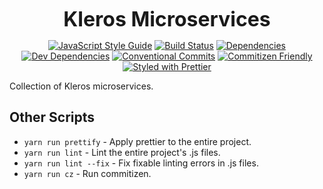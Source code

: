 <p align="center">
  <b style="font-size: 32px;">Kleros Microservices</b>
</p>

<p align="center">
  <a href="https://standardjs.com"><img src="https://img.shields.io/badge/code_style-standard-brightgreen.svg" alt="JavaScript Style Guide"></a>
  <a href="https://travis-ci.org/kleros/kleros-microservices"><img src="https://travis-ci.org/kleros/kleros-microservices.svg?branch=master" alt="Build Status"></a>
  <a href="https://david-dm.org/kleros/kleros-microservices"><img src="https://david-dm.org/kleros/kleros-microservices.svg" alt="Dependencies"></a>
  <a href="https://david-dm.org/kleros/kleros-microservices?type=dev"><img src="https://david-dm.org/kleros/kleros-microservices/dev-status.svg" alt="Dev Dependencies"></a>
  <a href="https://conventionalcommits.org"><img src="https://img.shields.io/badge/Conventional%20Commits-1.0.0-yellow.svg" alt="Conventional Commits"></a>
  <a href="http://commitizen.github.io/cz-cli/"><img src="https://img.shields.io/badge/commitizen-friendly-brightgreen.svg" alt="Commitizen Friendly"></a>
  <a href="https://github.com/prettier/prettier"><img src="https://img.shields.io/badge/styled_with-prettier-ff69b4.svg" alt="Styled with Prettier"></a>
</p>

Collection of Kleros microservices.

## Other Scripts

- `yarn run prettify` - Apply prettier to the entire project.
- `yarn run lint` - Lint the entire project's .js files.
- `yarn run lint --fix` - Fix fixable linting errors in .js files.
- `yarn run cz` - Run commitizen.
